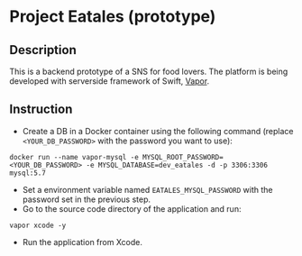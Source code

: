 # Project Eatales (prototype)

## Description
This is a backend prototype of a SNS for food lovers. The platform is being developed with serverside framework of Swift, [Vapor](https://vapor.codes/).

## Instruction
- Create a DB in a Docker container using the following command (replace `<YOUR_DB_PASSWORD>` with the password you want to use):
```
docker run --name vapor-mysql -e MYSQL_ROOT_PASSWORD=<YOUR_DB_PASSWORD> -e MYSQL_DATABASE=dev_eatales -d -p 3306:3306 mysql:5.7
```
- Set a environment variable named `EATALES_MYSQL_PASSWORD` with the password set in the previous step.
- Go to the source code directory of the application and run:
```
vapor xcode -y
```
- Run the application from Xcode.
